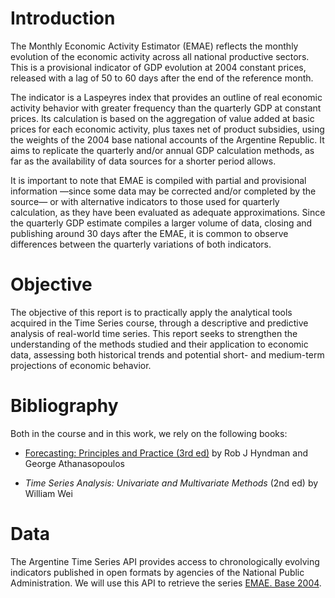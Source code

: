 # Introduction

The Monthly Economic Activity Estimator (EMAE) reflects the monthly evolution of
the economic activity across all national productive sectors. This is a provisional 
indicator of GDP evolution at 2004 constant prices, released with a lag of 50 to
60 days after the end of the reference month.

The indicator is a Laspeyres index that provides an outline of real economic 
activity behavior with greater frequency than the quarterly GDP at constant prices. 
Its calculation is based on the aggregation of value added at basic prices for 
each economic activity, plus taxes net of product subsidies, using the weights 
of the 2004 base national accounts of the Argentine Republic. It aims to replicate
the quarterly and/or annual GDP calculation methods, as far as the availability 
of data sources for a shorter period allows.

It is important to note that EMAE is compiled with partial and provisional 
information —since some data may be corrected and/or completed by the source— or 
with alternative indicators to those used for quarterly calculation, as they 
have been evaluated as adequate approximations. Since the quarterly GDP estimate
compiles a larger volume of data, closing and publishing around 30 days after 
the EMAE, it is common to observe differences between the quarterly variations 
of both indicators.

# Objective

The objective of this report is to practically apply the analytical tools acquired
in the Time Series course, through a descriptive and predictive analysis of 
real-world time series. This report seeks to strengthen the understanding of the
methods studied and their application to economic data, assessing both historical
trends and potential short- and medium-term projections of economic behavior.

# Bibliography

Both in the course and in this work, we rely on the following books:

* [Forecasting: Principles and Practice (3rd ed)](https://otexts.com/fpp3/) by Rob J Hyndman 
and George Athanasopoulos

* *Time Series Analysis: Univariate and Multivariate Methods* (2nd ed) by William Wei

# Data

The Argentine Time Series API provides access to chronologically evolving 
indicators published in open formats by agencies of the National Public 
Administration. We will use this API to retrieve the series [EMAE. Base 2004](https://datos.gob.ar/series/api/series/?ids=143.3_NO_PR_2004_A_21).
